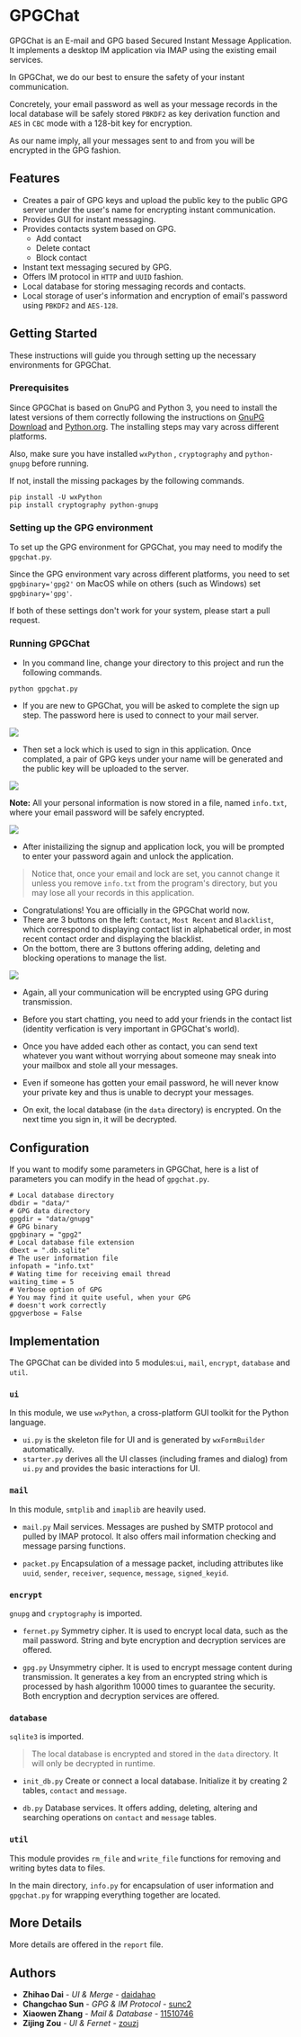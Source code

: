 # GPGChat

GPGChat is an E-mail and GPG based Secured Instant Message Application. It implements a desktop IM application via IMAP using the existing email services.

In GPGChat, we do our best to ensure the safety of your instant communication.

Concretely, your email password as well as your message records in the local database will be safely stored `PBKDF2` as key derivation function and `AES` in `CBC` mode with a 128-bit key for encryption.

As our name imply, all your messages sent to and from you will be encrypted in the GPG fashion.

## Features

- Creates a pair of GPG keys and upload the public key to the public GPG server under the user's name for encrypting instant communication.
- Provides GUI for instant messaging.
- Provides contacts system based on GPG.
  - Add contact
  - Delete contact
  - Block contact
- Instant text messaging secured by GPG.
- Offers IM protocol in `HTTP` and `UUID` fashion.
- Local database for storing messaging records and contacts.
- Local storage of user's information and encryption of email's password using `PBKDF2` and `AES-128`.

## Getting Started

These instructions will guide you through setting up the necessary environments for GPGChat.

### Prerequisites

Since GPGChat is based on GnuPG and Python 3, you need to install the latest versions of them correctly following the instructions on [GnuPG Download](https://www.gnupg.org/download/index.html) and [Python.org](https://www.python.org). The installing steps may vary across different platforms.

Also, make sure you have installed `wxPython` , `cryptography` and `python-gnupg` before running.

If not, install the missing packages by the following commands.

```
pip install -U wxPython
pip install cryptography python-gnupg
```

### Setting up the GPG environment

To set up the GPG environment for GPGChat, you may need to modify the `gpgchat.py`.

Since the GPG environment vary across different platforms, you need to set `gpgbinary='gpg2'` on MacOS while on others (such as Windows) set `gpgbinary='gpg'`.

If both of these settings don't work for your system, please start a pull request.

### Running GPGChat

* In you command line, change your directory to this project and run the following commands.

```
python gpgchat.py
```

* If you are new to GPGChat, you will be asked to complete the sign up step. The password here is used to connect to your mail server.

![](./img/signUp.png)

* Then set a lock which is used to sign in this application. Once complated, a pair of GPG keys under your name will be generated and the public key will be uploaded to the server.

![](./img/lock.png)

**Note:** All your personal information is now stored in a file, named `info.txt`, where your email password will be safely encrypted.

![](./img/infoPath.png)

* After inistailizing the signup and application lock, you will be prompted to enter your password again and unlock the application.

> Notice that, once your email and lock are set, you cannot change it unless you remove `info.txt` from the program's directory, but you may lose all your records in this application.

* Congratulations! You are officially in the GPGChat world now.
* There are 3 buttons on the left: `Contact`, `Most Recent` and `Blacklist`, which correspond to displaying contact list in alphabetical order, in most recent contact order and displaying the blacklist.
* On the bottom, there are 3 buttons offering adding, deleting and blocking operations to manage the list.

![](./img/send.png)

* Again, all your communication will be encrypted using GPG during transmission.
* Before you start chatting, you need to add your friends in the contact list (identity verfication is very important in GPGChat's world).
* Once you have added each other as contact, you can send text whatever you want without worrying about someone may sneak into your mailbox and stole all your messages.
* Even if someone has gotten your email password, he will never know your private key and thus is unable to decrypt your messages.

* On exit, the local database (in the `data` directory) is encrypted. On the next time you sign in, it will be decrypted.

## Configuration

If you want to modify some parameters in GPGChat, here is a list of parameters you can modify in the head of `gpgchat.py`.

```
# Local database directory
dbdir = "data/"
# GPG data directory
gpgdir = "data/gnupg"
# GPG binary
gpgbinary = "gpg2"
# Local database file extension
dbext = ".db.sqlite"
# The user information file
infopath = "info.txt"
# Wating time for receiving email thread
waiting_time = 5
# Verbose option of GPG
# You may find it quite useful, when your GPG
# doesn't work correctly
gpgverbose = False
```

## Implementation

The GPGChat can be divided into 5 modules:`ui`, `mail`, `encrypt`, `database` and `util`.

### `ui`

In this module, we use `wxPython`, a cross-platform GUI toolkit for the Python language.

- `ui.py` is the skeleton file for UI and is generated by `wxFormBuilder` automatically.
- `starter.py` derives all the UI classes (including frames and dialog) from `ui.py` and provides the basic interactions for UI.

### `mail`

In this module, `smtplib` and `imaplib` are heavily used.

- `mail.py`
Mail services. Messages are pushed by SMTP protocol and pulled by IMAP protocol. It also offers mail information checking and message parsing functions.

- `packet.py`
Encapsulation of a message packet, including attributes like `uuid`, `sender`, `receiver`, `sequence`, `message`, `signed_keyid`.

### `encrypt`

`gnupg` and `cryptography` is imported.

- `fernet.py`
Symmetry cipher. It is used to encrypt local data, such as the mail password. String and byte encryption and decryption services are offered.

- `gpg.py`
Unsymmetry cipher. It is used to encrypt message content during transmission. It generates a key from an encrypted string which is processed by hash algorithm 10000 times to guarantee the security. Both encryption and decryption services are offered.

### `database`

`sqlite3` is imported.

> The local database is encrypted and stored in the `data` directory. It will only be decrypted in runtime.

- `init_db.py`
Create or connect a local database. Initialize it by creating 2 tables, `contact` and `message`.

- `db.py`
Database services. It offers adding, deleting, altering and searching operations on `contact` and `message` tables.

### `util`

This module provides `rm_file` and `write_file` functions for removing and writing bytes data to files.

In the main directory, `info.py` for encapsulation of user information and `gpgchat.py` for wrapping everything together are located.

## More Details
More details are offered in the `report` file.

## Authors

* **Zhihao Dai** - *UI & Merge* - [daidahao](https://github.com/daidahao)
* **Changchao Sun** - *GPG & IM Protocol* - [sunc2](https://github.com/sunc2)
* **Xiaowen Zhang** - *Mail & Database* - [11510746](https://github.com/11510746)
* **Zijing Zou** - *UI & Fernet* - [zouzj](emm...)
